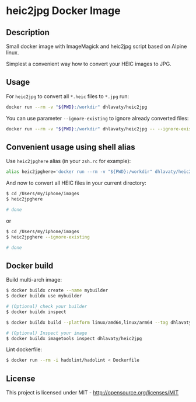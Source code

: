 # heic2jpg Docker Image

## Description

Small docker image with ImageMagick and heic2jpg script based on Alpine linux.

Simplest a convenient way how to convert your HEIC images to JPG.

## Usage

For `heic2jpg` to convert all `*.heic` files to `*.jpg` run:

```sh
docker run --rm -v "${PWD}:/workdir" dhlavaty/heic2jpg
```

You can use parameter `--ignore-existing` to ignore already converted files:

```sh
docker run --rm -v "${PWD}:/workdir" dhlavaty/heic2jpg -- --ignore-existing
```

## Convenient usage using shell alias

Use `heic2jpghere` alias (in your `zsh.rc` for example):

```sh
alias heic2jpghere='docker run --rm -v "${PWD}:/workdir" dhlavaty/heic2jpg --'
```

And now to convert all HEIC files in your current directory:

```sh
$ cd /Users/my/iphone/images
$ heic2jpghere

# done
```

or

```sh
$ cd /Users/my/iphone/images
$ heic2jpghere --ignore-existing

# done
```

## Docker build

Build multi-arch image:

```sh
$ docker buildx create --name mybuilder
$ docker buildx use mybuilder

# (Optional) check your builder
$ docker buildx inspect

$ docker buildx build --platform linux/amd64,linux/arm64 --tag dhlavaty/heic2jpg . --push

# (Optional) Inspect your image
$ docker buildx imagetools inspect dhlavaty/heic2jpg
```

Lint dockerfile:

```sh
$ docker run --rm -i hadolint/hadolint < Dockerfile
```

## License

This project is licensed under MIT - http://opensource.org/licenses/MIT
